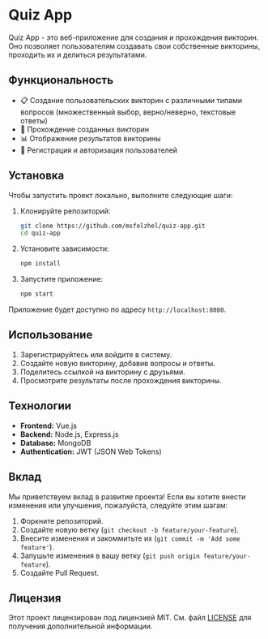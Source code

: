 # Quiz App

Quiz App - это веб-приложение для создания и прохождения викторин. Оно позволяет пользователям создавать свои собственные викторины, проходить их и делиться результатами.

## Функциональность

- 📋 Создание пользовательских викторин с различными типами вопросов (множественный выбор, верно/неверно, текстовые ответы)
- 📝 Прохождение созданных викторин
- 📊 Отображение результатов викторины
- 👤 Регистрация и авторизация пользователей

## Установка

Чтобы запустить проект локально, выполните следующие шаги:

1. Клонируйте репозиторий:
    ```bash
    git clone https://github.com/msfelzhel/quiz-app.git
    cd quiz-app
    ```

2. Установите зависимости:
    ```bash
    npm install
    ```

3. Запустите приложение:
    ```bash
    npm start
    ```

Приложение будет доступно по адресу `http://localhost:8080`.

## Использование

1. Зарегистрируйтесь или войдите в систему.
2. Создайте новую викторину, добавив вопросы и ответы.
3. Поделитесь ссылкой на викторину с друзьями.
4. Просмотрите результаты после прохождения викторины.

## Технологии

- **Frontend:** Vue.js
- **Backend:** Node.js, Express.js
- **Database:** MongoDB
- **Authentication:** JWT (JSON Web Tokens)

## Вклад

Мы приветствуем вклад в развитие проекта! Если вы хотите внести изменения или улучшения, пожалуйста, следуйте этим шагам:

1. Форкните репозиторий.
2. Создайте новую ветку (`git checkout -b feature/your-feature`).
3. Внесите изменения и закоммитьте их (`git commit -m 'Add some feature'`).
4. Запушьте изменения в вашу ветку (`git push origin feature/your-feature`).
5. Создайте Pull Request.

## Лицензия

Этот проект лицензирован под лицензией MIT. См. файл [LICENSE](LICENSE) для получения дополнительной информации.
